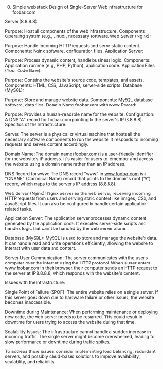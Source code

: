 0. Simple web stack
Design of Single-Server Web Infrastructure for foobar.com:

Server (8.8.8.8):

Purpose: Host all components of the web infrastructure.
Components: Operating system (e.g., Linux), necessary software.
Web Server (Nginx):

Purpose: Handle incoming HTTP requests and serve static content.
Components: Nginx software, configuration files.
Application Server:

Purpose: Process dynamic content, handle business logic.
Components: Application runtime (e.g., PHP, Python), application code.
Application Files (Your Code Base):

Purpose: Contains the website's source code, templates, and assets.
Components: HTML, CSS, JavaScript, server-side scripts.
Database (MySQL):

Purpose: Store and manage website data.
Components: MySQL database software, data files.
Domain Name foobar.com with www Record:

Purpose: Provides a human-readable name for the website.
Configuration: A DNS "A" record for foobar.com pointing to the server's IP (8.8.8.8).
Specifics of the Infrastructure:

Server: The server is a physical or virtual machine that hosts all the necessary software components to run the website. It responds to incoming requests and serves content accordingly.

Domain Name: The domain name (foobar.com) is a user-friendly identifier for the website's IP address. It's easier for users to remember and access the website using a domain name rather than an IP address.

DNS Record for www: The DNS record "www" in www.foobar.com is a "CNAME" (Canonical Name) record that points to the domain's root ("A") record, which maps to the server's IP address (8.8.8.8).

Web Server (Nginx): Nginx serves as the web server, receiving incoming HTTP requests from users and serving static content like images, CSS, and JavaScript files. It can also be configured to handle certain application-related tasks.

Application Server: The application server processes dynamic content generated by the application code. It executes server-side scripts and handles logic that can't be handled by the web server alone.

Database (MySQL): MySQL is used to store and manage the website's data. It can handle read and write operations efficiently, allowing the website to interact with user data and content.

Server-User Communication: The server communicates with the user's computer over the internet using the HTTP protocol. When a user enters www.foobar.com in their browser, their computer sends an HTTP request to the server at IP 8.8.8.8, which responds with the website's content.

Issues with the Infrastructure:

Single Point of Failure (SPOF): The entire website relies on a single server. If this server goes down due to hardware failure or other issues, the website becomes inaccessible.

Downtime during Maintenance: When performing maintenance or deploying new code, the web server needs to be restarted. This could result in downtime for users trying to access the website during that time.

Scalability Issues: The infrastructure cannot handle a sudden increase in incoming traffic. The single server might become overwhelmed, leading to slow performance or downtime during traffic spikes.

To address these issues, consider implementing load balancing, redundant servers, and possibly cloud-based solutions to improve availability, scalability, and reliability.
